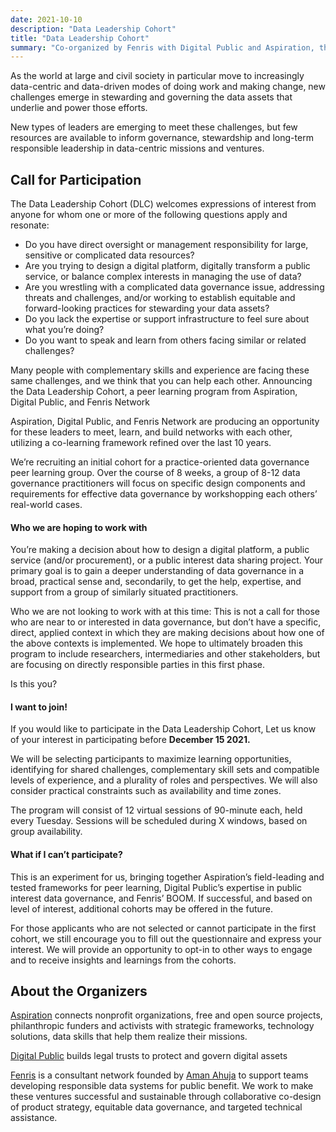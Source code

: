 ```yaml
---
date: 2021-10-10
description: "Data Leadership Cohort"
title: "Data Leadership Cohort"
summary: "Co-organized by Fenris with Digital Public and Aspiration, the Data Leadership Cohort (DLC) is an opportunity for peer learning for governance, stewardship and long-term responsible leadership in data-centric missions and ventures. Our first cohort launches in the first quarter of 2022."
---
```


As the world at large and civil society in particular move to increasingly data-centric and data-driven modes of doing work and making change, new challenges emerge in stewarding and governing the data assets that underlie and power those efforts.

New types of leaders are emerging to meet these challenges, but few resources are available to inform governance, stewardship and long-term responsible leadership in data-centric missions and ventures.

## Call for Participation

The Data Leadership Cohort (DLC) welcomes expressions of interest from anyone for whom one or more of the following questions apply and resonate:

* Do you have direct oversight or management responsibility for large, sensitive or complicated data resources?
* Are you trying to design a digital platform, digitally transform a public service, or balance complex interests in managing the use of data?
* Are you wrestling with a complicated data governance issue, addressing threats and challenges, and/or working to establish equitable and forward-looking practices for stewarding your data assets?
* Do you lack the expertise or support infrastructure to feel sure about what you’re doing?
* Do you want to speak and learn from others facing similar or related challenges?

Many people with complementary skills and experience are facing these same challenges, and we think that you can help each other. Announcing the Data Leadership Cohort, a peer learning program from Aspiration, Digital Public, and Fenris Network

Aspiration, Digital Public, and Fenris Network are producing an opportunity for these leaders to meet, learn, and build networks with each other, utilizing a co-learning framework refined over the last 10 years.

We’re recruiting an initial cohort for a practice-oriented data governance peer learning group. Over the course of 8 weeks, a group of 8-12 data governance practitioners will focus on specific design components and requirements for effective data governance by workshopping each others’ real-world cases.

#### Who we are hoping to work with
You’re making a decision about how to design a digital platform, a public service (and/or procurement), or a public interest data sharing project. Your primary goal is to gain a deeper understanding of data governance in a broad, practical sense and, secondarily, to get the help, expertise, and support from a group of similarly situated practitioners.

Who we are not looking to work with at this time: This is not a call for those who are near to or interested in data governance, but don’t have a specific, direct, applied context in which they are making decisions about how one of the above contexts is implemented. We hope to ultimately broaden this program to include researchers, intermediaries and other stakeholders, but are focusing on directly responsible parties in this first phase.

Is this you?

#### I want to join! 
If you would like to participate in the Data Leadership Cohort, Let us know of your interest in participating before **December 15 2021.**

We will be selecting participants to maximize learning opportunities, identifying for shared challenges, complementary skill sets and compatible levels of experience, and a plurality of roles and perspectives. We will also consider practical constraints such as availability and time zones.

The program will consist of 12 virtual sessions of 90-minute each, held every Tuesday. Sessions will be scheduled during X windows, based on group availability. 

#### What if I can’t participate?

This is an experiment for us, bringing together Aspiration’s field-leading and tested frameworks for peer learning, Digital Public’s expertise in public interest data governance, and Fenris’ BOOM. If successful, and based on level of interest, additional cohorts may be offered in the future.

For those applicants who are not selected or cannot participate in the first cohort, we still encourage you to fill out the questionnaire and express your interest. We will provide an opportunity to opt-in to other ways to engage and to receive insights and learnings from the cohorts.

## About the Organizers

[Aspiration](https://aspirationtech.org/) connects nonprofit organizations, free and open source projects, philanthropic funders and activists with strategic frameworks, technology solutions, data skills that help them realize their missions.

[Digital Public](https://www.digitalpublic.io/) builds legal trusts to protect and govern digital assets

[Fenris](https://gofenris.com/) is a consultant network founded by [Aman Ahuja](https//amanahuja.me) to support teams developing responsible data systems for public benefit. We work to make these ventures successful and sustainable through collaborative co-design of product strategy, equitable data governance, and targeted technical assistance.
